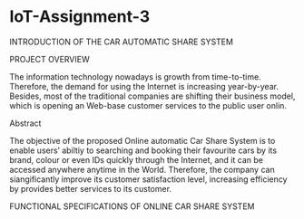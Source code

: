 # IoT-Assignment-3

INTRODUCTION OF THE CAR AUTOMATIC SHARE SYSTEM

PROJECT OVERVIEW

The information technology nowadays is growth from time-to-time. Therefore, the demand for using the Internet is increasing year-by-year. Besides, most of the traditional companies are shifting their business model, which is opening an Web-base customer services to the public user onlin.



Abstract

The objective of the proposed Online automatic Car Share System is to enable users’ abiltiy to searching and booking their favourite cars by its brand, colour or even IDs quickly through the Internet, and it can be accessed anywhere anytime in the World. Therefore, the company can siangificantly improve its customer satisfaction level, increasing efficiency by provides better services to its customer.


FUNCTIONAL SPECIFICATIONS OF ONLINE CAR SHARE SYSTEM


